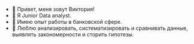 - 👋 Привет, меня зовут Виктория!
- 👀 Я Junior Data analyst.
- 🌱 Имею опыт работы в банковской сфере.
- 💞️ Люблю анализировать, систематизировать и сравнивать данные,
     выявлять закономерности и сторить гипотезы.
